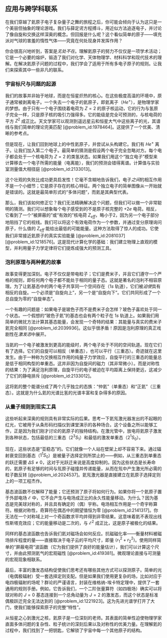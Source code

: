 ## 应用与跨学科联系

在我们穿越了氦原子电子复杂量子之舞的旅程之后，你可能会倾向于认为这只是一个美丽但抽象的理论游戏。我们与薛定谔方程搏斗，用近似方法追逐电子，并讨论了像自旋和交换这样深奥的概念。但回报是什么呢？这个看似简单的原子——填充派对气球的害羞的惰性气体——究竟在何处现身并发挥作用？

你会很高兴地听到，答案是*无处不在*。理解氦原子的努力不仅仅是一项学术活动；它是一个必要的熔炉，锻造了我们对化学、天体物理学、材料科学和现代技术的理解。在解决氦原子问题的过程中，我们学会了适用于所有多电子原子的规则。让我们来探索其中一些非凡的联系。

### 宇宙标尺与问题的起源

我们的故事并非始于地球，而是在恒星炽热的核心。在这些极度高温的环境中，原子通常被剥离电子。一个失去一个电子的氦原子，即氦离子（$He^+$），是物理学家的梦想。由于只有一个电子围绕着电荷为 $Z=2$ 的原子核运动，它的行为与氢原子完全一样，只是原子核的吸引力强得多。它的能级是完全可预测的，与核电荷的平方 $Z^2$ 成正比。天文学家可以观测到遥远星云和恒星大气中这些离子的光，其谱线与我们简单的理论完美匹配 [@problem_id:1978464]。这提供了一个优美、清晰的参考点。

但是现在，让我们回到地球上的中性氦原子，并尝试从头构建它。我们有 $He^+$ 离子。让我们加入第二个电子。最简单的猜测是假设两个电子完全忽略对方。每个电子都会处于一个核电荷为 $Z=2$ 的类氢状态。如果我们用这个“独立电子”模型来计算移去一个电子所需的能量（电离能），我们的预测会错得离谱。计算值与实验室测量值大相径庭 [@problem_id:2133013]。

这个壮观的失败比成功更具启发性！它毫不含糊地告诉我们，电子*之间*的相互作用不是一个小细节；它是原子存在的核心特征。两个独立电子的简单图像从一开始就是错误的。这就是最简单形式的“多体问题”，而氦是其典型代表。

那么，我们该如何修正它？我们无法精确解决这个问题，但我们可以做一个非常聪明的猜测。我们可以想象每个电子感受到的不是原子核完整的 $+2e$ 电荷。相反，它看到了一个“被屏蔽的”或“有效的”核电荷 $Z_{eff}$，略小于2，因为另一个电子部分地阻挡了它的视线。我们可以将这个有效电荷作为一个参数，并通过变分原理询问原子，什么值的 $Z_{eff}$ 能给出最低的可能能量。这种方法取得了惊人的成功。它使我们非常接近氦原子的真实实验能量 [@problem_id:2081037] [@problem_id:1218576]。这是现代计算化学的基础：我们建立物理上直观的模型，并利用量子力学定律将它们提炼成强大的预测工具。

### 泡利原理与两种氦的故事

故事变得更加深刻。电子不仅仅是带电粒子；它们是费米子，并且它们遵守一个严格的规则，即任何两个电子都不能处于相同的量子态。这就是著名的泡利不相容原理。为了让氦基态中的两个电子共享同一个空间存在（$1s$ 轨道），它们被*迫使*具有相反的自旋。一个必须是“自旋向上”，另一个是“自旋向下”。它们共同形成了一个总自旋为零的“自旋单态”。

一个有趣的问题是：如果电子是玻色子而不是费米子会怎样？玻色子喜欢处于同一个状态。一个假想的“玻色子氦”的基态也会有两个粒子在 $1s$ 轨道上。如果我们用简单的微扰方法计算其基态能量，会发现一个奇特的结果：其能量与真实的费米子氦完全相同 [@problem_id:2039936]。这似乎很矛盾！原因是泡利原理的真正戏剧性在*激发态*中展开。

当氦的一个电子被激发到更高的能级时，两个电子处于不同的空间轨道。现在它们有了选择。它们的自旋可以相反（单重态），也可以平行（三重态）。奇迹就在这里发生。由于一种称为交换相互作用的纯量子力学效应，自旋平行的三重态的能量总是低于相同构型的单重态。这并非因为自旋间的磁力（其非常微小）。而是对称性的结果：为了满足泡利原理，自旋平行的电子被迫在平均距离上保持更远，这减少了它们的静电排斥 [@problem_id:2133012]。

这将氦的整个能谱分成了两个几乎独立的态族：“仲氦”（单重态）和“正氦”（三重态）。这就是为什么氦的光谱比氢的光谱丰富和复杂得多的原因。

### 从量子规则到现实工具

这些听起来深奥的规则具有非常实际的后果。思考一下氦氖激光器发出的不起眼的红光，它被用于从条形码扫描仪到课堂演示的各种场合。这个设备之所以能够工作，正是因为我们刚才讨论的氦原子的独特结构。在激光管中，放电将氦原子激发到各种状态，包括最低的三重态（$2^3S_1$）和最低的激发单重态（$2^1S_0$）。

现在，这些状态是“亚稳态”的。它们就像一个人站在壁架上却不容易下来。通过辐射衰变回到基态（$1^1S_0$）是被量子选择定则所禁止的——例如，从三重态到单重态的跃迁需要 $\Delta S \neq 0$，这对于光跃迁来说是高度抑制的。因为这些状态是长寿命的，氦原子有足够的时间与氖原子碰撞并传递能量，从而在氖中产生激光所必需的粒子数反转 [@problem_id:2024537]。氦氖激光器是直接建立在氦原子选择定则上的一项工程杰作。

基态波函数不仅解释了能量；它还预测了原子将如何行为。如果你将一个氦原子置于外部电场 $\mathcal{E}$ 中，它不会产生与电场成正比的永久性能量移动。为什么？因为基态是完美球对称的，并且具有确定的（偶）宇称。电场相互作用是一个奇宇称算符。根据对称性，奇算符在偶态中的期望值恒为零 [@problem_id:2141317]。你无法在一个对称域上对一个奇函数求平均并得到非零结果。这意味着氦不表现出线性斯塔克效应；它的能量移动是二次的，与 $\mathcal{E}^2$ 成正比，这是原子被极化的结果。

同样的基态波函数也告诉我们氦对磁场会如何反应。抗磁磁化率——衡量材料被磁场排斥程度的量——直接取决于电子云的平均尺寸，即量 $\langle r_1^2 + r_2^2 \rangle$。使用同样简单的“屏蔽电荷”波函数（它为我们提供了良好的能量估计），我们可以计算这个尺寸，并由此预测氦气的宏观磁性 [@problem_id:419381]。微观理论直接与可测量的宏观现象相联系。

最后，丰富的激发态结构促使我们思考还有哪些其他方式可以探测原子。简单的光（电偶极辐射）受一套选择定则支配。但是如果我们使用更复杂的场，比如对应于电四极辐射的场呢？群论的严谨语言，封装在维格纳-埃卡特定理中，提供了一套通用的规则手册。例如，它告诉我们，一个二阶张量算符（如四极场）确实可以将球对称的 $J=0$ 基态连接到一个总角动量为 $J=2$ 的激发态，而这个状态是标准偶极跃迁完全无法达到的 [@problem_id:1221923]。这为先进光谱学打开了大门，使我们能够探索原子的完整“特性”。

从恒星之心到激光之核，氦原子是一位深刻的老师。其表面的简单性迫使物理学家直面多体问题的复杂性、粒子统计的深刻后果以及对称性的优美力量。在理解氦的过程中，我们找到了一把钥匙，它解锁了宇宙中每一个其他原子的结构。